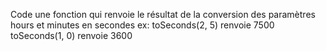 Code une fonction qui renvoie le résultat de la conversion des paramètres hours et minutes en secondes
ex:
toSeconds(2, 5) renvoie 7500
toSeconds(1, 0) renvoie 3600
